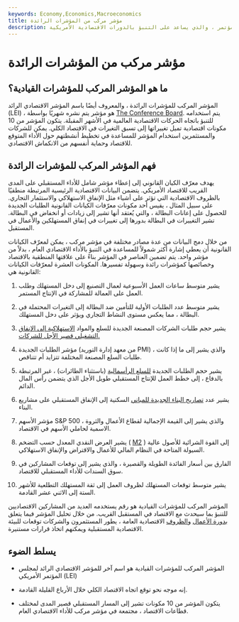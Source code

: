 ```yaml
---
keywords: Economy,Economics,Macroeconomics
title: مؤشر مركب من المؤشرات الرائدة
description: المؤشر المركب للمؤشرات الرائدة هو اسم آخر للمؤشر الاقتصادي الرائد لمجلس المؤتمر ، والذي يساعد على التنبؤ بالدورات الاقتصادية الأمريكية.
---
```


# مؤشر مركب من المؤشرات الرائدة
## ما هو المؤشر المركب للمؤشرات القيادية؟

المؤشر المركب للمؤشرات الرائدة ، والمعروف أيضًا باسم المؤشر الاقتصادي الرائد (LEI) ، هو مؤشر يتم نشره شهريًا بواسطة [The Conference Board](/conferenceboard). يتم استخدامه للتنبؤ باتجاه الحركات الاقتصادية العالمية في الأشهر المقبلة. يتكون المؤشر من 10 مكونات اقتصادية تميل تغييراتها إلى تسبق التغيرات في الاقتصاد الكلي. يمكن للشركات والمستثمرين استخدام المؤشر للمساعدة في تخطيط أنشطتهم حول الأداء المتوقع للاقتصاد وحماية أنفسهم من الانكماش الاقتصادي.

## فهم المؤشر المركب للمؤشرات الرائدة

يهدف معرّف الكيان القانوني إلى إعطاء مؤشر شامل للأداء المستقبلي على المدى القريب للاقتصاد الأمريكي. يتضمن البيانات الاقتصادية الرئيسية المرتبطة منطقيًا بالظروف الاقتصادية التي تؤثر على أشياء مثل الإنفاق الاستهلاكي والاستثمار التجاري. على سبيل المثال ، يقيس أحد مكونات معرّفات الكيانات القانونية الطلبات الجديدة للحصول على إعانات البطالة ، والتي يُعتقد أنها تشير إلى زيادات أو انخفاض في البطالة. تشير التغييرات في البطالة بدورها إلى تغييرات في إنفاق المستهلكين والأعمال في المستقبل.

من خلال دمج البيانات من عدة مصادر مختلفة في مؤشر مركب ، يمكن لمعرّف الكيانات القانونية أن يعطي إشارة أكثر شمولاً للمساعدة في التنبؤ بالأداء الاقتصادي العام ، بدلاً من مؤشر واحد. يتم تضمين العناصر في المؤشر بناءً على علاقتها المنطقية بالاقتصاد وخصائصها كمؤشرات رائدة وسهولة تفسيرها. المكونات العشرة لمعرّفات الكيانات القانونية هي:

1. يشير متوسط ساعات العمل الأسبوعية لعمال التصنيع إلى دخل المستهلك وطلب العمل على العمالة للمشاركة في الإنتاج المستمر.

1. يشير متوسط عدد الطلبات الأولية للتأمين ضد البطالة إلى التغيرات المحتملة في البطالة ، مما يعكس مستوى النشاط التجاري ويؤثر على دخل المستهلك.

1. يشير حجم طلبات الشركات المصنعة الجديدة للسلع والمواد [الاستهلاكية إلى الإنفاق التشغيلي قصير الأجل للشركات.](/consumer-goods)

1. مؤشر الطلبات الجديدة (من معهد إدارة التوريد PMI) ، والذي يشير إلى ما إذا كانت طلبات السلع المصنعة المختلفة تتزايد أم تتناقص.

1. يشير حجم الطلبات الجديدة [للسلع الرأسمالية](/capitalgoods) (باستثناء الطائرات) ، غير المرتبطة بالدفاع ، إلى خطط العمل للإنتاج المستقبلي طويل الأجل الذي يتضمن رأس المال الدائم.

1. يشير عدد [تصاريح البناء الجديدة للمباني](/building-permits) السكنية إلى الإنفاق المستقبلي على مشاريع البناء.

1. مؤشر الأسهم S&P 500 ، والذي يشير إلى القيمة الإجمالية لقطاع الأعمال والثروة الاسمية لحاملي الأسهم في الاقتصاد.

1. يشير العرض النقدي المعدل حسب التضخم ( [M2](/m2) ) إلى القوة الشرائية للأصول عالية السيولة المتاحة في النظام المالي للأعمال والاقتراض والإنفاق الاستهلاكي.

1. الفارق بين أسعار الفائدة الطويلة والقصيرة ، والذي يشير إلى توقعات المشاركين في سوق السندات للأداء المستقبلي للاقتصاد.

1. يشير متوسط توقعات المستهلك لظروف العمل إلى ثقة المستهلك التطلعية للأشهر الستة إلى الاثني عشر القادمة.

المؤشر المركب للمؤشرات القيادية هو رقم يستخدمه العديد من المشاركين الاقتصاديين للتنبؤ بما سيحدث مع الاقتصاد في المستقبل القريب. من خلال تحليل المؤشر فيما يتعلق [بدورة الأعمال](/businesscycle) [والظروف](/businesscycle) الاقتصادية العامة ، يطور المستثمرون والشركات توقعات للبيئة الاقتصادية المستقبلية ويمكنهم اتخاذ قرارات مستنيرة.

## يسلط الضوء

- المؤشر المركب للمؤشرات القيادية هو اسم آخر للمؤشر الاقتصادي الرائد لمجلس المؤتمر الأمريكي (LEI)

- إنه موجه نحو توقع اتجاه الاقتصاد الكلي خلال الأرباع القليلة القادمة.

- يتكون المؤشر من 10 مكونات تشير إلى المسار المستقبلي قصير المدى لمختلف قطاعات الاقتصاد ، مجتمعة في مؤشر مركب للأداء الاقتصادي العام.

